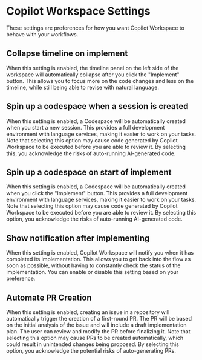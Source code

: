 # Copilot Workspace Settings

These settings are preferences for how you want Copilot Workspace to behave with your workflows.

## Collapse timeline on implement

When this setting is enabled, the timeline panel on the left side of the workspace will automatically collapse after you click the "Implement" button. This allows you to focus more on the code changes and less on the timeline, while still being able to revise with natural language.

## Spin up a codespace when a session is created

When this setting is enabled, a Codespace will be automatically created when you start a new session. This provides a full development environment with language services, making it easier to work on your tasks. Note that selecting this option may cause code generated by Copilot Workspace to be executed before you are able to review it. By selecting this, you acknowledge the risks of auto-running AI-generated code.

## Spin up a codespace on start of implement

When this setting is enabled, a Codespace will be automatically created when you click the "Implement" button. This provides a full development environment with language services, making it easier to work on your tasks. Note that selecting this option may cause code generated by Copilot Workspace to be executed before you are able to review it. By selecting this option, you acknowledge the risks of auto-running AI-generated code.

## Show notification after implementing

When this setting is enabled, Copilot Workspace will notify you when it has completed its implementation. This allows you to get back into the flow as soon as possible, without having to constantly check the status of the implementation. You can enable or disable this setting based on your preference.

## Automate PR Creation

When this setting is enabled, creating an issue in a repository will automatically trigger the creation of a first-round PR. The PR will be based on the initial analysis of the issue and will include a draft implementation plan. The user can review and modify the PR before finalizing it. Note that selecting this option may cause PRs to be created automatically, which could result in unintended changes being proposed. By selecting this option, you acknowledge the potential risks of auto-generating PRs.
